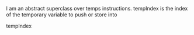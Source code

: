 I am an abstract superclass over temps instructions. tempIndex is the index of the temporary variable to push or store into

tempIndex <Smi>
